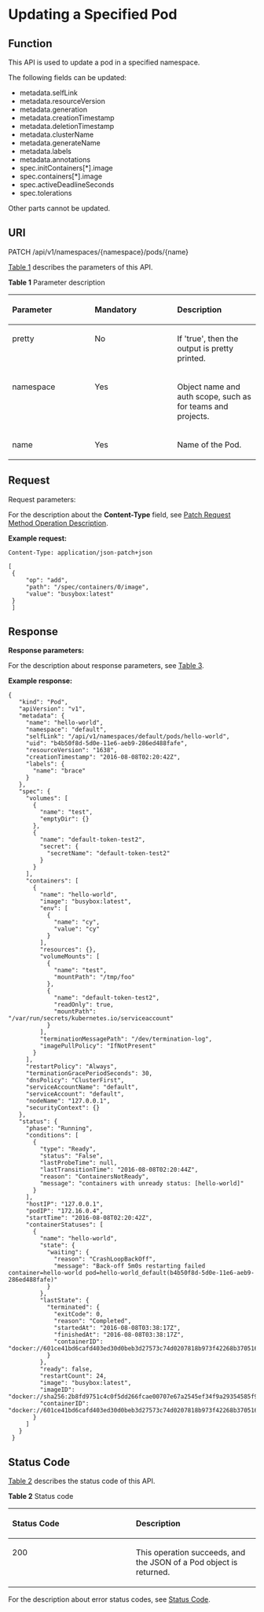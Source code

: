 # Updating a Specified Pod<a name="cce_02_0041"></a>

## Function<a name="sa4fea4daced64d1888668eec5dfdf81e"></a>

This API is used to update a pod in a specified namespace.

The following fields can be updated: 

-   metadata.selfLink
-   metadata.resourceVersion
-   metadata.generation
-   metadata.creationTimestamp
-   metadata.deletionTimestamp
-   metadata.clusterName
-   metadata.generateName
-   metadata.labels
-   metadata.annotations
-   spec.initContainers\[\*\].image
-   spec.containers\[\*\].image
-   spec.activeDeadlineSeconds
-   spec.tolerations

Other parts cannot be updated.

## URI<a name="s325d88a5c7a84313849b743675883694"></a>

PATCH /api/v1/namespaces/\{namespace\}/pods/\{name\}

[Table 1](#en-us_topic_0079614948_table57906594)  describes the parameters of this API.

**Table  1**  Parameter description

<a name="en-us_topic_0079614948_table57906594"></a>
<table><thead align="left"><tr id="en-us_topic_0079614948_row34327759"><th class="cellrowborder" valign="top" width="33.33333333333333%" id="mcps1.2.4.1.1"><p id="en-us_topic_0079614948_p29085133"><a name="en-us_topic_0079614948_p29085133"></a><a name="en-us_topic_0079614948_p29085133"></a>Parameter</p>
</th>
<th class="cellrowborder" valign="top" width="33.33333333333333%" id="mcps1.2.4.1.2"><p id="p21409415201616"><a name="p21409415201616"></a><a name="p21409415201616"></a>Mandatory</p>
</th>
<th class="cellrowborder" valign="top" width="33.33333333333333%" id="mcps1.2.4.1.3"><p id="p56441034201616"><a name="p56441034201616"></a><a name="p56441034201616"></a>Description</p>
</th>
</tr>
</thead>
<tbody><tr id="en-us_topic_0079614948_row49181313"><td class="cellrowborder" valign="top" width="33.33333333333333%" headers="mcps1.2.4.1.1 "><p id="en-us_topic_0079614948_p24263425"><a name="en-us_topic_0079614948_p24263425"></a><a name="en-us_topic_0079614948_p24263425"></a>pretty</p>
</td>
<td class="cellrowborder" valign="top" width="33.33333333333333%" headers="mcps1.2.4.1.2 "><p id="en-us_topic_0079614948_p19180389"><a name="en-us_topic_0079614948_p19180389"></a><a name="en-us_topic_0079614948_p19180389"></a>No</p>
</td>
<td class="cellrowborder" valign="top" width="33.33333333333333%" headers="mcps1.2.4.1.3 "><p id="en-us_topic_0079614948_p10107670"><a name="en-us_topic_0079614948_p10107670"></a><a name="en-us_topic_0079614948_p10107670"></a>If 'true', then the output is pretty printed.</p>
</td>
</tr>
<tr id="en-us_topic_0079614948_row55758965"><td class="cellrowborder" valign="top" width="33.33333333333333%" headers="mcps1.2.4.1.1 "><p id="en-us_topic_0079614948_p20182332"><a name="en-us_topic_0079614948_p20182332"></a><a name="en-us_topic_0079614948_p20182332"></a>namespace</p>
</td>
<td class="cellrowborder" valign="top" width="33.33333333333333%" headers="mcps1.2.4.1.2 "><p id="en-us_topic_0079614948_p24156224"><a name="en-us_topic_0079614948_p24156224"></a><a name="en-us_topic_0079614948_p24156224"></a>Yes</p>
</td>
<td class="cellrowborder" valign="top" width="33.33333333333333%" headers="mcps1.2.4.1.3 "><p id="en-us_topic_0079614948_p10497128"><a name="en-us_topic_0079614948_p10497128"></a><a name="en-us_topic_0079614948_p10497128"></a>Object name and auth scope, such as for teams and projects.</p>
</td>
</tr>
<tr id="en-us_topic_0079614948_row27365293"><td class="cellrowborder" valign="top" width="33.33333333333333%" headers="mcps1.2.4.1.1 "><p id="en-us_topic_0079614948_p1996295"><a name="en-us_topic_0079614948_p1996295"></a><a name="en-us_topic_0079614948_p1996295"></a>name</p>
</td>
<td class="cellrowborder" valign="top" width="33.33333333333333%" headers="mcps1.2.4.1.2 "><p id="en-us_topic_0079614948_p27482234"><a name="en-us_topic_0079614948_p27482234"></a><a name="en-us_topic_0079614948_p27482234"></a>Yes</p>
</td>
<td class="cellrowborder" valign="top" width="33.33333333333333%" headers="mcps1.2.4.1.3 "><p id="en-us_topic_0079614948_p11468461"><a name="en-us_topic_0079614948_p11468461"></a><a name="en-us_topic_0079614948_p11468461"></a>Name of the Pod.</p>
</td>
</tr>
</tbody>
</table>

## Request<a name="s6a7fc85aeb5e45b0b6b5f3c3337f3c4e"></a>

Request parameters:

For the description about the  **Content-Type**  field, see  [Patch Request Method Operation Description](patch-request-method-operation-description.md).

**Example request:**

```
Content-Type: application/json-patch+json
```

```
[ 
 { 
     "op": "add", 
     "path": "/spec/containers/0/image", 
     "value": "busybox:latest" 
 } 
 ]
```

## Response<a name="s55aebe546007422f85cedc60f252aeb0"></a>

**Response parameters:**

For the description about response parameters, see  [Table 3](data-structure-of-response-parameters.md#en-us_topic_0079614930_table52931650).

**Example response:**

```
{ 
   "kind": "Pod", 
   "apiVersion": "v1", 
   "metadata": { 
     "name": "hello-world", 
     "namespace": "default", 
     "selfLink": "/api/v1/namespaces/default/pods/hello-world", 
     "uid": "b4b50f8d-5d0e-11e6-aeb9-286ed488fafe", 
     "resourceVersion": "1638", 
     "creationTimestamp": "2016-08-08T02:20:42Z", 
     "labels": { 
       "name": "brace" 
     } 
   }, 
   "spec": { 
     "volumes": [ 
       { 
         "name": "test", 
         "emptyDir": {} 
       }, 
       { 
         "name": "default-token-test2", 
         "secret": { 
           "secretName": "default-token-test2" 
         } 
       } 
     ], 
     "containers": [ 
       { 
         "name": "hello-world", 
         "image": "busybox:latest", 
         "env": [ 
           { 
             "name": "cy", 
             "value": "cy" 
           } 
         ], 
         "resources": {}, 
         "volumeMounts": [ 
           { 
             "name": "test", 
             "mountPath": "/tmp/foo" 
           }, 
           { 
             "name": "default-token-test2", 
             "readOnly": true, 
             "mountPath": "/var/run/secrets/kubernetes.io/serviceaccount" 
           } 
         ], 
         "terminationMessagePath": "/dev/termination-log", 
         "imagePullPolicy": "IfNotPresent" 
       } 
     ], 
     "restartPolicy": "Always", 
     "terminationGracePeriodSeconds": 30, 
     "dnsPolicy": "ClusterFirst", 
     "serviceAccountName": "default", 
     "serviceAccount": "default", 
     "nodeName": "127.0.0.1", 
     "securityContext": {} 
   }, 
   "status": { 
     "phase": "Running", 
     "conditions": [ 
       { 
         "type": "Ready", 
         "status": "False", 
         "lastProbeTime": null, 
         "lastTransitionTime": "2016-08-08T02:20:44Z", 
         "reason": "ContainersNotReady", 
         "message": "containers with unready status: [hello-world]" 
       } 
     ], 
     "hostIP": "127.0.0.1", 
     "podIP": "172.16.0.4", 
     "startTime": "2016-08-08T02:20:42Z", 
     "containerStatuses": [ 
       { 
         "name": "hello-world", 
         "state": { 
           "waiting": { 
             "reason": "CrashLoopBackOff", 
             "message": "Back-off 5m0s restarting failed container=hello-world pod=hello-world_default(b4b50f8d-5d0e-11e6-aeb9-286ed488fafe)" 
           } 
         }, 
         "lastState": { 
           "terminated": { 
             "exitCode": 0, 
             "reason": "Completed", 
             "startedAt": "2016-08-08T03:38:17Z", 
             "finishedAt": "2016-08-08T03:38:17Z", 
             "containerID": "docker://601ce41bd6cafd403ed30d0beb3d27573c74d0207818b973f42268b37051627c" 
           } 
         }, 
         "ready": false, 
         "restartCount": 24, 
         "image": "busybox:latest", 
         "imageID": "docker://sha256:2b8fd9751c4c0f5dd266fcae00707e67a2545ef34f9a29354585f93dac906749", 
         "containerID": "docker://601ce41bd6cafd403ed30d0beb3d27573c74d0207818b973f42268b37051627c" 
       } 
     ] 
   } 
 }
```

## Status Code<a name="s1475b257e1dc4d05a32f69a2a126377c"></a>

[Table 2](#en-us_topic_0079614948_table51397302)  describes the status code of this API.

**Table  2**  Status code

<a name="en-us_topic_0079614948_table51397302"></a>
<table><thead align="left"><tr id="en-us_topic_0079614948_row10764825"><th class="cellrowborder" valign="top" width="50%" id="mcps1.2.3.1.1"><p id="p58289285201616"><a name="p58289285201616"></a><a name="p58289285201616"></a>Status Code</p>
</th>
<th class="cellrowborder" valign="top" width="50%" id="mcps1.2.3.1.2"><p id="p23811654201616"><a name="p23811654201616"></a><a name="p23811654201616"></a>Description</p>
</th>
</tr>
</thead>
<tbody><tr id="en-us_topic_0079614948_row40433035"><td class="cellrowborder" valign="top" width="50%" headers="mcps1.2.3.1.1 "><p id="en-us_topic_0079614948_p53850421"><a name="en-us_topic_0079614948_p53850421"></a><a name="en-us_topic_0079614948_p53850421"></a>200</p>
</td>
<td class="cellrowborder" valign="top" width="50%" headers="mcps1.2.3.1.2 "><p id="en-us_topic_0079614948_p66916835"><a name="en-us_topic_0079614948_p66916835"></a><a name="en-us_topic_0079614948_p66916835"></a>This operation succeeds, and the JSON of a Pod object is returned.</p>
</td>
</tr>
</tbody>
</table>

For the description about error status codes, see  [Status Code](status-code.md).

